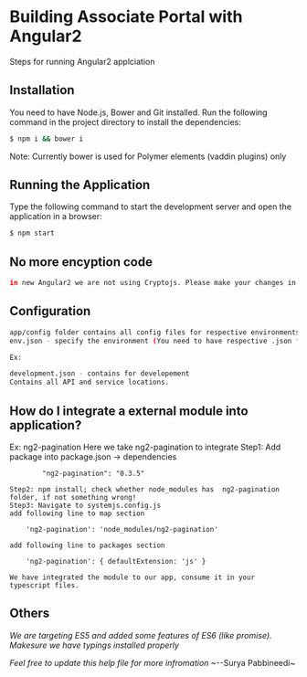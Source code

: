 # Building Associate Portal with Angular2

Steps for running Angular2 applciation

## Installation

You need to have Node.js, Bower and Git installed. Run the following command in the project directory to install the dependencies:

```sh
$ npm i && bower i
```
Note: Currently bower is used for Polymer elements (vaddin plugins) only

## Running the Application

Type the following command to start the development server and open the application in a browser:

```sh
$ npm start
```

## No more encyption code
```sh
in new Angular2 we are not using Cryptojs. Please make your changes in your webapi controller to handle plain password.
```

## Configuration

```sh
app/config folder contains all config files for respective environments
env.json - specify the environment (You need to have respective .json file to load the configuration)

Ex:

development.json - contains for developement
Contains all API and service locations.
```
## How do I integrate a external module into application?
Ex: ng2-pagination
Here we take ng2-pagination to integrate 
    Step1: Add package into package.json -> dependencies

            "ng2-pagination": "0.3.5"

    Step2: npm install; check whether node_modules has  ng2-pagination folder, if not something wrong!
    Step3: Navigate to systemjs.config.js
    add following line to map section

        'ng2-pagination': 'node_modules/ng2-pagination'

    add following line to packages section

        'ng2-pagination': { defaultExtension: 'js' }

    We have integrated the module to our app, consume it in your typescript files.

## Others
*We are targeting ES5 and added some features of ES6 (like promise). Makesure we have typings installed properly*

*Feel free to update this help file for more infromation*
~--Surya Pabbineedi~


